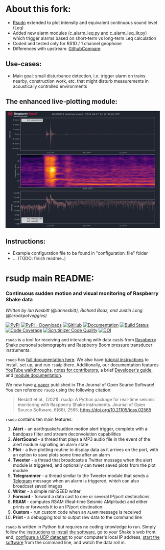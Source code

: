 # About this fork:

- [Rsudp](https://github.com/raspishake/rsudp) extended to plot intensity and equivalent continuous sound level (Leq) 
- Added new alarm modules (c_alarm_leq.py and c_alarm_leq_iir.py) which trigger alarms based on short-term vs long-term Leq calculation
- Coded and tested only for RS1D / 1 channel geophone
- Differences with upstream: [GithubCompare](https://github.com/raspishake/rsudp/compare/master...rodonile:master)

## Use-cases:

- Main goal: small disturbance detection, i.e. trigger alarm on trains nearby, construction work, etc. that might disturb measurements in acoustically controlled environments 

## The enhanced live-plotting module:
![GUI](docs/_images/rsudp_gui_rodonile.png)


## Instructions:

- Example configuration file to be found in "configuration_file" folder
- ... (TODO: finish readme..)


# rsudp main README:
### Continuous sudden motion and visual monitoring of Raspberry Shake data
*Written by Ian Nesbitt (@iannesbitt), Richard Boaz, and Justin Long (@crockpotveggies)*

[![PyPI](https://img.shields.io/pypi/v/rsudp)](https://pypi.org/project/rsudp/)
[![PyPI - Downloads](https://img.shields.io/pypi/dm/rsudp)](https://pypi.org/project/rsudp/)
[![GitHub](https://img.shields.io/github/license/raspishake/rsudp)](https://github.com/raspishake/rsudp/blob/master/LICENSE)
[![Documentation](https://img.shields.io/badge/docs-passed-brightgreen)](https://raspishake.github.io/rsudp/)
[![Build Status](https://scrutinizer-ci.com/g/raspishake/rsudp/badges/build.png?b=master)](https://scrutinizer-ci.com/g/raspishake/rsudp/build-status/master)
[![Code Coverage](https://scrutinizer-ci.com/g/raspishake/rsudp/badges/coverage.png?b=master)](https://scrutinizer-ci.com/g/raspishake/rsudp/?branch=master)
[![Scrutinizer Code Quality](https://scrutinizer-ci.com/g/raspishake/rsudp/badges/quality-score.png?b=master)](https://scrutinizer-ci.com/g/raspishake/rsudp/?branch=master)
[![DOI](https://joss.theoj.org/papers/10.21105/joss.02565/status.svg)](https://doi.org/10.21105/joss.02565)

`rsudp` is a tool for receiving and interacting with data casts from [Raspberry Shake](https://raspberryshake.org) personal seismographs and Raspberry Boom pressure transducer instruments.

`rsudp` has [full documentation here](https://raspishake.github.io/rsudp/). We also have [tutorial instructions](https://raspishake.github.io/rsudp/index.html#tutorial) to install, set up, and run `rsudp` there. Additionally, our documentation features [YouTube walkthroughs](https://raspishake.github.io/rsudp/youtube.html), [notes for contributors](https://raspishake.github.io/rsudp/contributing.html), a brief [Developer's guide](https://raspishake.github.io/rsudp/theory.html), and [module documentation](https://raspishake.github.io/rsudp/#code-documentation).

We now have [a paper](https://doi.org/10.21105/joss.02565) published in The Journal of Open Source Software! You can reference `rsudp` using the following citation:

> Nesbitt et al., (2021). rsudp: A Python package for real-time seismic monitoring with Raspberry Shake instruments. Journal of Open Source Software, 6(68), 2565, https://doi.org/10.21105/joss.02565


`rsudp` contains ten main features:
1. **Alert** - an earthquake/sudden motion alert trigger, complete with a bandpass filter and stream deconvolution capabilities
2. **AlertSound** - a thread that plays a MP3 audio file in the event of the alert module signalling an alarm state
3. **Plot** - a live-plotting routine to display data as it arrives on the port, with an option to save plots some time after an alarm
4. **Tweeter** - a thread that broadcasts a Twitter message when the alert module is triggered, and optionally can tweet saved plots from the plot module
5. **Telegrammer** - a thread similar to the Tweeter module that sends a [Telegram](https://telegram.org) message when an alarm is triggered, which can also broadcast saved images
6. **Writer** - a simple miniSEED writer
7. **Forward** - forward a data cast to one or several IP/port destinations
8. **RSAM** - computes RSAM (Real-time Seismic AMplitude) and either prints or forwards it to an IP/port destination
9. **Custom** - run custom code when an `ALARM` message is received
10. **Print** - a debugging tool to output raw data to the command line

`rsudp` is written in Python but requires no coding knowledge to run. Simply follow the [instructions to install the software](https://raspishake.github.io/rsudp/installing.html), go to your Shake's web front end, [configure a UDP datacast](https://manual.raspberryshake.org/udp.html#configuring-a-data-stream-the-easy-way) to your computer's local IP address, [start the software](https://raspishake.github.io/rsudp/running.html) from the command line, and watch the data roll in.